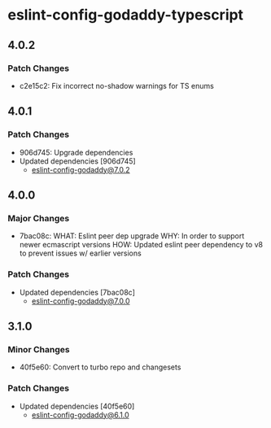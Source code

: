 # eslint-config-godaddy-typescript

## 4.0.2

### Patch Changes

- c2e15c2: Fix incorrect no-shadow warnings for TS enums

## 4.0.1

### Patch Changes

- 906d745: Upgrade dependencies
- Updated dependencies [906d745]
  - eslint-config-godaddy@7.0.2

## 4.0.0

### Major Changes

- 7bac08c: WHAT: Eslint peer dep upgrade
  WHY: In order to support newer ecmascript versions
  HOW: Updated eslint peer dependency to v8 to prevent issues w/ earlier versions

### Patch Changes

- Updated dependencies [7bac08c]
  - eslint-config-godaddy@7.0.0

## 3.1.0

### Minor Changes

- 40f5e60: Convert to turbo repo and changesets

### Patch Changes

- Updated dependencies [40f5e60]
  - eslint-config-godaddy@6.1.0
